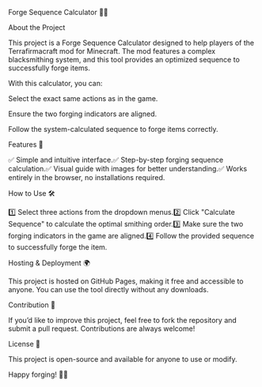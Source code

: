 Forge Sequence Calculator 🔨🔥

About the Project

This project is a Forge Sequence Calculator designed to help players of the Terrafirmacraft mod for Minecraft. The mod features a complex blacksmithing system, and this tool provides an optimized sequence to successfully forge items.

With this calculator, you can:

Select the exact same actions as in the game.

Ensure the two forging indicators are aligned.

Follow the system-calculated sequence to forge items correctly.

Features 🚀

✅ Simple and intuitive interface.✅ Step-by-step forging sequence calculation.✅ Visual guide with images for better understanding.✅ Works entirely in the browser, no installations required.

How to Use 🛠

1️⃣ Select three actions from the dropdown menus.2️⃣ Click "Calculate Sequence" to calculate the optimal smithing order.3️⃣ Make sure the two forging indicators in the game are aligned.4️⃣ Follow the provided sequence to successfully forge the item.

Hosting & Deployment 🌍

This project is hosted on GitHub Pages, making it free and accessible to anyone. You can use the tool directly without any downloads.

Contribution 🤝

If you’d like to improve this project, feel free to fork the repository and submit a pull request. Contributions are always welcome!

License 📜

This project is open-source and available for anyone to use or modify.

Happy forging! 🔨🔥

